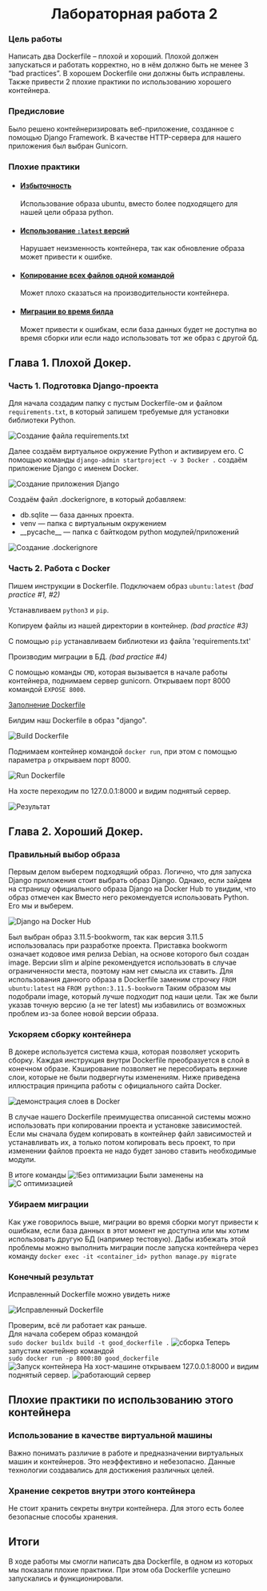 <h1 align="center">Лабораторная работа 2</h1>

### Цель работы
Написать два Dockerfile – плохой и хороший. Плохой должен запускаться и работать корректно, но в нём должно быть не менее 3 “bad practices”.
В хорошем Dockerfile они должны быть исправлены. Также привести 2 плохие практики по использованию хорошего контейнера.

### Предисловие
Было решено контейнеризировать веб-приложение, созданное с помощью Django Framework.
В качестве HTTP-сервера для нашего приложения был выбран Gunicorn.

### Плохие практики
* #### [Избыточность](#12)

  Использование образа ubuntu, вместо более подходящего для нашей цели образа python.
* #### [Использование `:latest` версий](#12)

  Нарушает неизменность контейнера, так как обновление образа может привести к ошибке.
* #### [Копирование всех файлов одной командой](#3)

  Может плохо сказаться на производительности контейнера. 
* #### [Миграции во время билда](#12)
  Может привести к ошибкам, если база данных
  будет не доступна во время сборки или если
  надо использовать тот же образ с другой бд.

## Глава 1. Плохой Докер.

### Часть 1. Подготовка Django-проекта
Для начала создадим папку с пустым Dockerfile-ом и файлом         `requirements.txt`, в который запишем требуемые для установки библиотеки Python.

![Создание файла requirements.txt](./images/requirements.png)

Далее создаём виртуальное окружение Python и активируем его. С помощью команды `django-admin startproject -v 3 Docker .` создаём приложение Django с именем Docker.

![Создание приложения Django](./images/make-django-project(2).png)

Создаём файл .dockerignore, в который добавляем:
* db.sqlite — база данных проекта. 
* venv — папка с виртуальным окружением
* \_\_pycache\_\_ — папка с байткодом python модулей/приложений


![Создание .dockerignore](./images/dockerignore(3).png)

### Часть 2. Работа с Docker
Пишем инструкции в Dockerfile.
<a name="12">Подключаем образ `ubuntu:latest`</a> *(bad practice #1, #2)*

Устанавливаем `python3` и `pip`.

<a name="3">Копируем файлы из нашей директории в контейнер.</a> *(bad practice #3)*

С помощью `pip` устанавливаем библиотеки из файла 'requirements.txt'

Производим миграции в БД. *(bad practice #4)*

С помощью команды `CMD`, которая вызывается в начале работы контейнера, поднимаем сервер gunicorn.
Открываем порт 8000 командой `EXPOSE 8000`.

[Заполнение Dockerfile](./images/Dockerfile(4).png)

Билдим наш Dockerfile в образ "django".

![Build Dockerfile](./images/docker-build(5).png)

Поднимаем контейнер командой `docker run`, при этом с помощью параметра `p` открываем порт 8000.

![Run Dockerfile](./images/docker-run(7).png)

На хосте переходим по 127.0.0.1:8000 и видим поднятый сервер.


![Результат](./images/django-successful(10).png)


## Глава 2. Хороший Докер.

### Правильный выбор образа

Первым делом выберем подходящий образ.
Логично, что для запуска Django приложения 
стоит выбрать образ Django. Однако, если 
зайдем на страницу официального образа Django
на Docker Hub то увидим, что образ отмечен как
Вместо него рекомендуется использовать Python. Его мы
и выберем.

![Django на Docker Hub](./images/django_docker_hub.png)

Был выбран образ 3.11.5-bookworm, так как версия 3.11.5
использовалась при разработке проекта. Приставка bookworm
означает кодовое имя релиза Debian, на основе которого
был создан image. Версии slim и alpine рекомендуется
использовать в случае ограниченности места, поэтому
нам нет смысла их ставить. 
Для использования данного образа в Dockerfile
заменим строчку `FROM ubuntu:latest` на `FROM python:3.11.5-bookworm`
Таким образом мы подобрали image, который лучше подходит
под наши цели. Так же были указав точную версию
(а не тег latest) мы избавились от возможных проблем
из-за более новой версии образа.

### Ускоряем сборку контейнера

В докере используется система кэша, которая позволяет
ускорить сборку. Каждая инструкция внутри 
Dockerfile преобразуется в слой в конечном образе. 
Кэширование позволяет не пересобирать верхние слои, 
которые не были подвергнуты изменениям. Ниже приведена
иллюстрация принципа работы с официального сайта Docker.

![демонстрация слоев в Docker](./images/docker-layers.png)

В случае нашего Dockerfile преимущества описанной системы
можно использовать при копировании проекта
и установке зависимостей. Если мы сначала будем
копировать в контейнер файл зависимостей и устанавливать их, 
а только потом копировать весь проект, то при изменении файлов
проекта не надо будет заново ставить необходимые модули.

В итоге команды 
![!Без оптимизации](./images/no_cache_optimisation.png)
Были заменены на 
![С оптимизацией](./images/with_optimisation.png)

### Убираем миграции

Как уже говорилось выше, миграции во время сборки 
могут привести к ошибкам, если база данных в этот момент 
не доступна или мы хотим использовать другую БД (например
тестовую). Дабы избежать этой проблемы можно выполнить
миграции после запуска контейнера через команду
`docker exec -it <container_id> python manage.py migrate`

### Конечный результат

Исправленный Dockerfile можно увидеть ниже

![Исправленный Dockerfile](./images/good_dockerfile.png)

Проверим, всё ли работает как раньше.\
Для начала соберем образ командой\
`sudo docker buildx build -t good_dockerfile .`
![сборка](./images/build_good_dockerfile.png)
Теперь запустим контейнер командой\
`sudo docker run -p 8000:80 good_dockerfile`\
![Запуск контейнера](./images/start_good_dockerfile.png)
На хост-машине открываем 127.0.0.1:8000 и видим поднятый
сервер.
![работающий сервер](./images/good_server.png)

## Плохие практики по использованию этого контейнера

### Использование в качестве виртуальной машины

Важно понимать различие в работе и предназначении виртуальных
машин и контейнеров. Это неэффективно и небезопасно. 
Данные технологии создавались для достижения различных целей. 


### Хранение секретов внутри этого контейнера

Не стоит хранить секреты внутри контейнера. Для этого есть
более безопасные способы хранения.

## Итоги

В ходе работы мы смогли написать два Dockerfile, в
одном из которых мы показали плохие практики. При этом
оба Dockerfile успешно запускались и функционировали.
